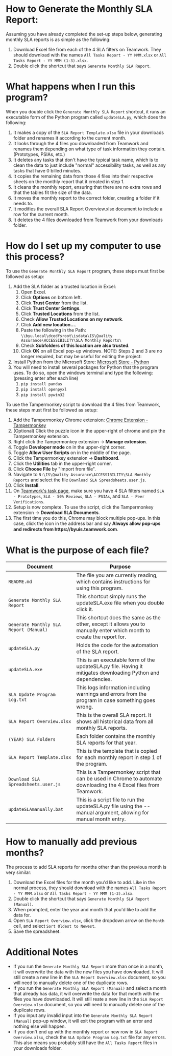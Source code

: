 # How to Generate the Monthly SLA Report:

Assuming you have already completed the set-up steps below, generating monthly SLA reports is as simple as the following:
1. Download Excel file from each of the 4 SLA filters on Teamwork. They should download with the names `All Tasks Report - YY MMM.xlsx` or `All Tasks Report - YY MMM (1-3).xlsx`.
2. Double click the shortcut that says `Generate Monthly SLA Report`.



# What happens when I run this program?

When you double click the `Generate Monthly SLA Report` shortcut, it runs an executable form of the Python program called `updateSLA.py`, which does the following:
1. It makes a copy of the `SLA Report Template.xlsx` file in your downloads folder and renames it according to the current month.
2. It looks through the 4 files you downloaded from Teamwork and renames them depending on what type of task information they contain. (Prototypes, PSIAs, etc.)
3. It deletes any tasks that don't have the typical task name, which is to clean the data to just include "normal" accessibility tasks, as well as any tasks that have 0 billed minutes.
4. It copies the remaining data from those 4 files into their respective sheets on the monthly report that it created in step 1.
5. It cleans the monthly report, ensuring that there are no extra rows and that the tables fit the size of the data.
6. It moves the monthly report to the correct folder, creating a folder if it needs to.
7. It modifies the overall SLA Report Overview.xlsx document to include a row for the current month.
8. It deletes the 4 files downloaded from Teamwork from your downloads folder.



# How do I set up my computer to use this process?

To use the `Generate Monthly SLA Report` program, these steps must first be followed as setup:
1. Add the SLA folder as a trusted location in Excel:
    1. Open Excel.
    2. Click **Options** on bottom left.
    3. Click **Trust Center** from the list.
    4. Click **Trust Center Settings**.
    5. Click **Trusted Locations** from the list.
    6. Check **Allow Trusted Locations on my network**.
    7. Click **Add new location...**.
    8. Paste the following in the Path: `\\byu.local\dcedfsroot\isdata\IS\Quality Assurance\ACCESSIBILITY\SLA Monthly Reports\`
    9. Check **Subfolders of this location are also trusted**.
    10. Click **OK** on all Excel pop-up windows.
NOTE: Steps 2 and 3 are no longer required, but may be useful for editing the project:
2. Install Python from the Microsoft Store: [Microsoft Store - Python](https://apps.microsoft.com/detail/9PJPW5LDXLZ5?hl=en-us&gl=US&ocid=pdpshare)
3. You will need to install several packages for Python that the program uses. To do so, open the windows terminal and type the following: (pressing enter after each line)
    1. ```pip install pandas```
    2. ```pip install openpyxl```
    3. ```pip install pywin32```

To use the Tampermonkey script to download the 4 files from Teamwork, these steps must first be followed as setup:
1.  Add the Tampermonkey Chrome extension: [Chrome Extension - Tampermonkey](https://chromewebstore.google.com/detail/tampermonkey/dhdgffkkebhmkfjojejmpbldmpobfkfo)
2.  (Optional) Click the puzzle icon in the upper-right of chrome and pin the Tampermonkey extension.
3.  Right click the Tampermonkey extension -> **Manage extension**.
4.  Toggle **Developer mode** on in the upper-right corner.
5.  Toggle **Allow User Scripts** on in the middle of the page.
6.  Click the Tampermonkey extension -> **Dashboard**.
7.  Click the **Utilities** tab in the upper-right corner.
8.  Click **Choose File** by "Import from file".
9.  Navigate to `N:\IS\Quality Assurance\ACCESSIBILITY\SLA Monthly Reports` and select the file `Download SLA Spreadsheets.user.js`.
10. Click **Install**.
11. On [Teamwork's task page](https://byuis.teamwork.com/app/everything/tasks), make sure you have 4 SLA filters named `SLA - Prototypes`, `SLA - 50% Reviews`, `SLA - PSIAs`, and `SLA - Peer Verifications`.
12. Setup is now complete. To use the script, click the Tampermonkey extension -> **Download SLA Documents**.
13. The first time you do this, Chrome may block multiple pop-ups. In this case, click the icon in the address bar and say **Always allow pop-ups and redirects from https꞉//byuis․teamwork․com**.



# What is the purpose of each file?

| Document                               | Purpose                                                                                                               |
|----------------------------------------|-----------------------------------------------------------------------------------------------------------------------|
|`README.md`                             | The file you are currently reading, which contains instructions for using this program.                               |
|`Generate Monthly SLA Report`           | This shortcut simply runs the updateSLA.exe file when you double click it.                                            |
|`Generate Monthly SLA Report (Manual)`  | This shortcut does the same as the other, except it allows you to manually enter which month to create the report for.|
|`updateSLA.py`                          | Holds the code for the automation of the SLA report.                                                                  |
|`updateSLA.exe`                         | This is an executable form of the updateSLA.py file. Having it mitigates downloading Python and dependencies.         |
|`SLA Update Program Log.txt`            | This logs information including warnings and errors from the program in case something goes wrong.                    |
|`SLA Report Overview.xlsx`              | This is the overall SLA report. It shows all historical data from all monthly SLA reports.                            |
|`(YEAR) SLA Folders`                    | Each folder contains the monthly SLA reports for that year.                                                           |
|`SLA Report Template.xlsx`              | This is the template that is copied for each monthly report in step 1 of the program.                                 |
|`Download SLA Spreadsheets.user.js`     | This is a Tampermonkey script that can be used in Chrome to automate downloading the 4 Excel files from Teamwork.     |
|`updateSLAmanually.bat`                 | This is a script file to run the updateSLA.py file using the --manual argument, allowing for manual month entry.      |



# How to manually add previous months?

The process to add SLA reports for months other than the previous month is very similar:
1. Download the Excel files for the month you'd like to add. Like in the normal process, they should download with the names `All Tasks Report - YY MMM.xlsx` or `All Tasks Report - YY MMM (1-3).xlsx`.
2. Double click the shortcut that says `Generate Monthly SLA Report (Manual)`.
3. When prompted, enter the year and month that you'd like to add the data for.
4. Open `SLA Report Overview.xlsx`, click the dropdown arrow on the `Month` cell, and select `Sort Oldest to Newest`.
5. Save the spreadsheet.



# Additional Notes

- If you run the `Generate Monthly SLA Report` more than once in a month, it will overwrite the data with the new files you have downloaded. It will still create a new line in the `SLA Report Overview.xlsx` document, so you will need to manually delete one of the duplicate rows.
- If you run the `Generate Monthly SLA Report (Manual)` and select a month that already has data, it will overwrite the data for that month with the files you have downloaded. It will still reate a new line in the `SLA Report Overview.xlsx` document, so you will need to manually delete one of the duplicate rows.
- If you input any invalid input into the `Generate Monthly SLA Report (Manual)` pop-up window, it will exit the program with an error and nothing else will happen.
- If you don't end up with the monthly report or new row in `SLA Report Overview.xlsx`, check the `SLA Update Program Log.txt` file for any errors. This also means you probably still have the `All Tasks Report` files in your downloads folder.